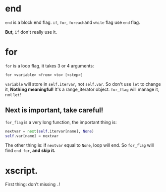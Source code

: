 # end
`end` is a block end flag. `if`, `for`, `foreach`and `while` flag use `end` flag.

**But**, `if` don't really use it.

# for
`for` is a loop flag, it takes 3 or 4 arguments:

`for <variable> <from> <to> [<step>]`

`variable` will store in `self.itervar`, not `self.var`. So don't use `let` to change it, **Nothing meaningful!**
It's a range_iterator object. `for_flag` will manage it, not `let`!

## Next is important, take careful!

`for_flag` is a very long function, the important thing is:

```python
nextvar = next(self.itervar[name], None)
self.var[name] = nextvar
```

The other thing is: if `nextvar` equal to `None`, loop will end. So `for_flag` will find `end for`, **and skip it.**

# xscript.
First thing: don't missing `.`!
